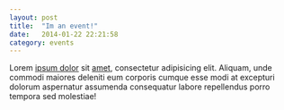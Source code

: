 ```yaml
---
layout: post
title:  "Im an event!"
date:   2014-01-22 22:21:58
category: events
---
```


Lorem [ipsum dolor] sit [amet], consectetur adipisicing elit. Aliquam, unde commodi maiores deleniti eum corporis cumque esse modi at excepturi dolorum aspernatur assumenda consequatur labore repellendus porro tempora sed molestiae!

[ipsum dolor]: http://www.grails.org
[amet]: https:www.github.com